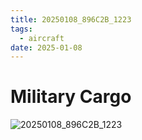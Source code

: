 ```yaml
---
title: 20250108_896C2B_1223
tags:
  - aircraft
date: 2025-01-08
---
```


# Military Cargo

![20250108_896C2B_1223](/aircraft/20250108_896C2B_1223.jpg)